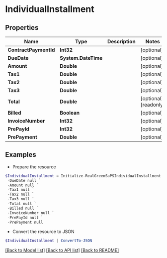 # IndividualInstallment
## Properties

Name | Type | Description | Notes
------------ | ------------- | ------------- | -------------
**ContractPaymentId** | **Int32** |  | [optional] 
**DueDate** | **System.DateTime** |  | [optional] 
**Amount** | **Double** |  | [optional] 
**Tax1** | **Double** |  | [optional] 
**Tax2** | **Double** |  | [optional] 
**Tax3** | **Double** |  | [optional] 
**Total** | **Double** |  | [optional] [readonly] 
**Billed** | **Boolean** |  | [optional] 
**InvoiceNumber** | **Int32** |  | [optional] 
**PrePayId** | **Int32** |  | [optional] 
**PrePayment** | **Double** |  | [optional] 

## Examples

- Prepare the resource
```powershell
$IndividualInstallment = Initialize-RealGreenSaPSIndividualInstallment  -ContractPaymentId null `
 -DueDate null `
 -Amount null `
 -Tax1 null `
 -Tax2 null `
 -Tax3 null `
 -Total null `
 -Billed null `
 -InvoiceNumber null `
 -PrePayId null `
 -PrePayment null
```

- Convert the resource to JSON
```powershell
$IndividualInstallment | ConvertTo-JSON
```

[[Back to Model list]](../README.md#documentation-for-models) [[Back to API list]](../README.md#documentation-for-api-endpoints) [[Back to README]](../README.md)

